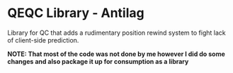 # QEQC Library - Antilag
Library for QC that adds a rudimentary position rewind system to fight lack of client-side prediction.

**NOTE: That most of the code was not done by me however I did do some changes and also package it up for consumption as a library**
